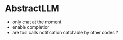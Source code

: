 # AbstractLLM
- only chat at the moment
- enable completion
- are tool calls notification catchable by other codes ?